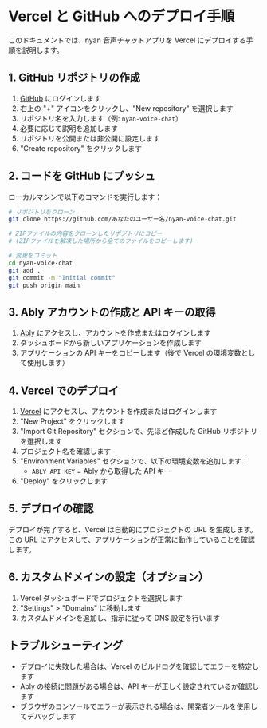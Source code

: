 # Vercel と GitHub へのデプロイ手順

このドキュメントでは、nyan 音声チャットアプリを Vercel にデプロイする手順を説明します。

## 1. GitHub リポジトリの作成

1. [GitHub](https://github.com) にログインします
2. 右上の "+" アイコンをクリックし、"New repository" を選択します
3. リポジトリ名を入力します（例: `nyan-voice-chat`）
4. 必要に応じて説明を追加します
5. リポジトリを公開または非公開に設定します
6. "Create repository" をクリックします

## 2. コードを GitHub にプッシュ

ローカルマシンで以下のコマンドを実行します：

```bash
# リポジトリをクローン
git clone https://github.com/あなたのユーザー名/nyan-voice-chat.git

# ZIPファイルの内容をクローンしたリポジトリにコピー
# (ZIPファイルを解凍した場所から全てのファイルをコピーします)

# 変更をコミット
cd nyan-voice-chat
git add .
git commit -m "Initial commit"
git push origin main
```

## 3. Ably アカウントの作成と API キーの取得

1. [Ably](https://ably.com/) にアクセスし、アカウントを作成またはログインします
2. ダッシュボードから新しいアプリケーションを作成します
3. アプリケーションの API キーをコピーします（後で Vercel の環境変数として使用します）

## 4. Vercel でのデプロイ

1. [Vercel](https://vercel.com/) にアクセスし、アカウントを作成またはログインします
2. "New Project" をクリックします
3. "Import Git Repository" セクションで、先ほど作成した GitHub リポジトリを選択します
4. プロジェクト名を確認します
5. "Environment Variables" セクションで、以下の環境変数を追加します：
   - `ABLY_API_KEY` = Ably から取得した API キー
6. "Deploy" をクリックします

## 5. デプロイの確認

デプロイが完了すると、Vercel は自動的にプロジェクトの URL を生成します。この URL にアクセスして、アプリケーションが正常に動作していることを確認します。

## 6. カスタムドメインの設定（オプション）

1. Vercel ダッシュボードでプロジェクトを選択します
2. "Settings" > "Domains" に移動します
3. カスタムドメインを追加し、指示に従って DNS 設定を行います

## トラブルシューティング

- デプロイに失敗した場合は、Vercel のビルドログを確認してエラーを特定します
- Ably の接続に問題がある場合は、API キーが正しく設定されているか確認します
- ブラウザのコンソールでエラーが表示される場合は、開発者ツールを使用してデバッグします
